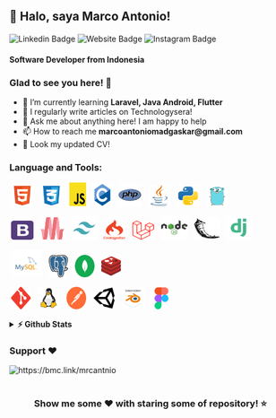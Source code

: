 <style>
    a, a:hover{
        text-decoration: none;
    }
    .latols > a {
        margin-left: 3px;
        margin-right: 5px;
    }
</style>
<h2 align="left">👋 Halo, saya <a href="https://github.com/M4rc000/">Marco Antonio!</a></h2>
<p align="left">
    <a href="https://www.linkedin.com/in/mrcantnio/" target="_blank"><img align="center"
            src="https://img.shields.io/badge/-LinkedIn-0e76a8?style=flat-square&logo=Linkedin&logoColor=white"
            alt="Linkedin Badge" /></a>
    <a href="https://m4rc000.github.io/Portfolio/" target="_blank"><img align="center"
            src="https://img.shields.io/badge/Website-3b5998?style=flat-square&logo=google-chrome&logoColor=white"
            alt="Website Badge" /></a>
    <a href="https://www.instagram.com/mrcantnio_/" target="_blank"><img align="center"
            src="https://img.shields.io/badge/-Instagram-e4405f?style=flat-square&logo=Instagram&logoColor=white"
            alt="Instagram Badge" /></a>
</p>
<h4 align="left">Software Developer from Indonesia</h4>
<h3>Glad to see you here! 👋</h3>
<ul>
    <li>🌱 I’m currently learning <b>Laravel, Java Android, Flutter</b></li>
    <li>📝 I regularly write articles on <a href="https://technologysera.blogspot.com/">Technologysera!</a></li>
    <li>💬 Ask me about anything here! I am happy to help</li>
    <li>📫 How to reach me <b>marcoantoniomadgaskar@gmail.com</b></li>
    <li>📄 Look <a href="https://raw.githubusercontent.com/M4rc000/Portfolio/main/src/doc/CV.pdf">my updated CV!</a>
    </li>
</ul>
<h3 align="left">Language and Tools:</h3>
<p class="latols" align="left">
    <a href="https://www.w3.org/html/" target="_blank" rel="noreferrer"><img src="./logo/html.svg" alt="html5" width="40" height="40"/></a>
    <a href="https://www.w3schools.com/css/" target="_blank" rel="noreferrer">
    <img src="./logo/css.svg" alt="css3" width="40" height="40" /> </a>
    <a href="https://developer.mozilla.org/en-US/docs/Web/JavaScript" target="_blank" rel="noreferrer"> <img
            src="./logo/javascript.svg"
            alt="javascript" width="30" height="42" /> </a>
    <a href="https://www.cprogramming.com/" target="_blank" rel="noreferrer"> <img
            src="./logo/c.svg" alt="c" width="34"
            height="40" /> </a>
    <a href="https://www.php.net" target="_blank" rel="noreferrer"> <img
            src="./logo/php.svg" alt="php"
            width="40" height="40" /> </a>
    <a href="https://www.java.com" target="_blank" rel="noreferrer"> <img
            src="./logo/java.svg" alt="java"
            width="40" height="38" /> </a>
    <a href="https://www.python.org" target="_blank" rel="noreferrer"> <img
            src="./logo/python.svg"
            alt="python" width="40" height="37" /> </a>
    <a href="https://go.dev/" target="_blank" rel="noreferrer"> <img
            src="./logo/go.svg" alt="go" width="40"
            height="35" /> </a>
</p>
<p class="latols" align="left">
    <a href="https://getbootstrap.com" target="_blank" rel="noreferrer"> <img
            src="./logo/bootstrap.svg"
            alt="bootstrap" width="40" height="34" /> </a>
    <a href="https://materializecss.com/" target="_blank" rel="noreferrer"> <img
            src="./logo/materialize.svg"
            alt="materialize" width="44" height="40" /> </a>
    <a href="https://tailwindcss.com/" target="_blank" rel="noreferrer"> <img
            src="./logo/tailwind.svg" alt="tailwind" width="45"
            height="43" /> </a>
    <a href="https://codeigniter.com" target="_blank" rel="noreferrer"> <img
            src="./logo/codeigniter.svg" alt="codeigniter" width="39" height="36" /> </a>
    <a href="https://laravel.com/" target="_blank" rel="noreferrer"> <img
            src="./logo/laravel.svg"
            alt="laravel" width="40" height="34" /> </a>
    <a href="https://nodejs.org" target="_blank" rel="noreferrer"> <img
            src="./logo/nodejs.svg"
            alt="nodejs" width="47" height="43" /> </a>
    <a href="https://flask.palletsprojects.com/en/stable/" target="_blank" rel="noreferrer"> <img
            src="./logo/flask.svg"
            alt="flask" width="45" height="40" /> </a>
    <a href="https://www.djangoproject.com" target="_blank" rel="noreferrer"> <img
            src="./logo/django.svg"
            alt="django" width="47" height="43" /> </a>
</p>

<!-- Database -->
<p class="latols" align="left">
    <a href="https://www.mysql.com" target="_blank" rel="noreferrer"> <img
            src="./logo/mysql.svg"
            alt="mysql" width="55" height="50" /> </a>
    <a href="https://www.postgresql.org" target="_blank" rel="noreferrer"> <img
            src="./logo/postgresql.svg"
            alt="postgresql" width="35" height="40" /> </a>
    <a href="https://www.mongodb.com" target="_blank" rel="noreferrer"> <img
            src="./logo/mongodb.svg"
            alt="mongodb" width="35" height="40" /> </a>
    <a href="https://redis.io" target="_blank" rel="noreferrer"> <img
            src="./logo/redis.svg"
            alt="redis" width="35" height="40" /> </a>
</p>

<!-- Tools -->
<p class="latols" align="left">
    <a href="https://git-scm.com/" target="_blank" rel="noreferrer"> <img
            src="./logo/git.svg" alt="git" width="35" height="40" /> </a>
    <a href="https://www.linux.org/" target="_blank" rel="noreferrer"> <img
            src="./logo/linux.svg" alt="linux"
            width="40" height="40" /> </a>
    <a href="https://postman.com" target="_blank" rel="noreferrer"> <img
            src="./logo/postman.svg" alt="postman" width="35"
            height="40" /> </a>
    <a href="https://unity.com/" target="_blank" rel="noreferrer"> <img
            src="./logo/unity.svg" alt="unity" width="40" height="40" /> </a>
    <a href="https://www.blender.org/" target="_blank" rel="noreferrer"> <img
            src="./logo/blender.svg" alt="blender"
            width="40" height="40" /> </a>
    <a href="https://www.figma.com/" target="_blank" rel="noreferrer"> <img
            src="./logo/figma.svg" alt="figma" width="37" height="39" /> </a>
</p>

<details>
    <summary><b>⚡ Github Stats</b></summary>
    <br />
    <p align="left"><a href="https://github.com/M4rc000/github-readme-stats"><img
                src="https://github-readme-stats.vercel.app/api/top-langs/?username=M4rc000" alt="Top Langs"></a></p>
    <p align="left"><a href="https://github.com/M4rc000/github-readme-stats"><img
                src="https://github-readme-stats.vercel.app/api?username=m4rc000&show_icons=true&locale=en"
                alt="Stats"></a></p>
    <p align="left"><a href="https://github.com/M4rc000/github-readme-stats"><img
                src="https://github-readme-streak-stats.herokuapp.com/?user=m4rc000" alt="Streak"></a></p>
</details>
<h3 align="left">Support ❤️</h3>
<p><a href="https://www.buymeacoffee.com/mrcantnio"> <img align="left"
            src="https://cdn.buymeacoffee.com/buttons/v2/default-yellow.png" height="50" width="210"
            alt="https://bmc.link/mrcantnio" /></a></p><br><br>
<div align="center">
    <h3>Show me some ❤️ with staring some of repository! ⭐</h3>
</div>
